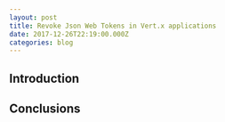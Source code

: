 ```yaml
---
layout: post
title: Revoke Json Web Tokens in Vert.x applications
date: 2017-12-26T22:19:00.000Z
categories: blog
---
```


## Introduction

## Conclusions
